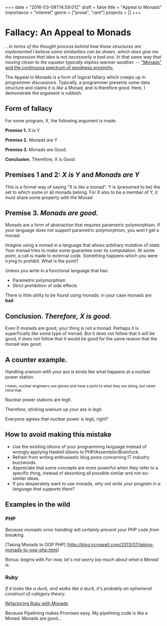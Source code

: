 +++
date = "2016-03-08T14:59:01Z"
draft = false
title = "Appeal to Monads"
importance = "interest"
genre = ["prose", "rant"]
projects = []
+++

# Fallacy: An Appeal to Monads

*...In terms of the thought process behind how these structures are implemented I believe some similarities can be drawn, which does give me the impression that idea is not necessarily a bad one. In that same way that moving closer to the equator typically implies warmer weather.*  -- ["Monads" and the continuous spectrum of goodness proximity.](https://groups.google.com/d/msg/golang-nuts/FUQO1jMoG8E/yR84rmTAAAAJ)

The Appeal to Monads is a form of logical fallacy which creeps up in programmer discussions.  Typically, a programmer presents some data structure and claims it is *like* a Monad, and is therefore good.  Here, I demonstrate the argument is rubbish.

## Form of fallacy

For some program, X, the following argument is made:

**Premise 1.** X is Y

**Premise 2.** Monads are Y

**Premise 3.** Monads are Good.

**Conclusion.** Therefore, X is Good.

## Premises 1 and 2: *X is Y* and *Monads are Y*

This is a formal way of saying "X is *like* a monad".  Y is (presumed to be) the set to which some or all monads belong.  For X also to be a member of Y, it must share some property with the Monad.

## Premise 3.  *Monads are good.*

Monads are a form of abstraction that requires parametric polymorphism.  If your language does not support parametric polymorphism, you won't get a monad.

Imagine using a monad in a language that allows arbitrary mutation of state.  Your monad tries to make some guarantee over its computation.  At some point, a call is made to external code.  Something happens which you were trying to prohibit.  What is the point?

Unless you write in a functional language that has:

* Parametric polymorphism
* Strict prohibition of side effects

There is little utility to be found using monads: in your case monads are **bad**.

## Conclusion.  *Therefore, X is good.*

Even if monads are good, your thing is not a monad.  Perhaps it is superficially *like* some type of monad.  But it does not follow that it will be good; it does not follow that it would be good for the same reason that the monad was good.

## A counter example.

Handling uranium with your ass is kinda like what happens at a nuclear power station.

<small>I mean, nuclear engineers use gloves and have a point to what they are doing, but never mind that.</small>

Nuclear power stations are legit.

Therefore, sticking uranium up your ass is legit.

Everyone agrees that nuclear power is legit, right?

## How to avoid making this mistake

* Use the existing idioms of your programming language instead of wrongly applying Haskell idioms to PHP/Assembler/Brainfuck.
* Refrain from writing enthusiastic blog posts concerning IT industry buzzwords.
* Appreciate that some concepts are more powerful when they refer to a specific thing, instead of absorbing all possible similar and not-so-similar ideas.
* If you desperately want to use monads, *why not write your program in a language that supports them?*

## Examples in the wild

### PHP

*Because monadic error handling will certainly prevent your PHP code from breaking.*

[Taking Monads to OOP PHP]
(http://blog.ircmaxell.com/2013/07/taking-monads-to-oop-php.html)

Bonus: begins with *For now, let's not worry too much about what a Monad is.*

### Ruby

*If it looks like a duck, and walks like a duck, it's probably an ephemeral construct of category theory.*

[Refactoring Ruby with Monads](http://codon.com/refactoring-ruby-with-monads)

Because Pipelining makes Promises easy.  My pipelining code is *like* a Monad.  Monads are good...




